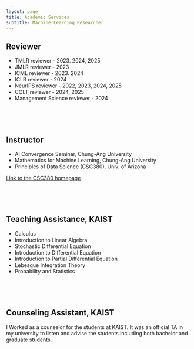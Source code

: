 ```yaml
---
layout: page
title: Academic Services
subtitle: Machine Learning Researcher
---
```


## Reviewer
* TMLR reviewer - 2023. 2024, 2025
* JMLR reviewer - 2023 
* ICML reviewer - 2023. 2024
* ICLR reviewer - 2024
* NeurIPS reviewer - 2022, 2023, 2024, 2025
* COLT reviewer - 2024, 2025
* Management Science reviewer - 2024

&nbsp;

&nbsp;




## Instructor
* AI Convergence Seminar, Chung-Ang University
* Mathematics for Machine Learning, Chung-Ang University
* Principles of Data Science (CSC380), Univ. of Arizona


[Link to the CSC380 homepage](https://zcc1307.github.io/csc380-sp23/index.html)



&nbsp;

&nbsp;


## Teaching Assistance, KAIST
* Calculus
* Introduction to Linear Algebra
* Stochastic Differential Equation
* Introduction to Differential Equation
* Introduction to Partial Differential Equation
* Lebesgue Integration Theory
* Probability and Statistics


&nbsp;

&nbsp;




## Counseling Assistant, KAIST
I Worked as a counselor for the students at KAIST. It was an official TA in my university to listen and advise the students including both bachelor and graduate students.
